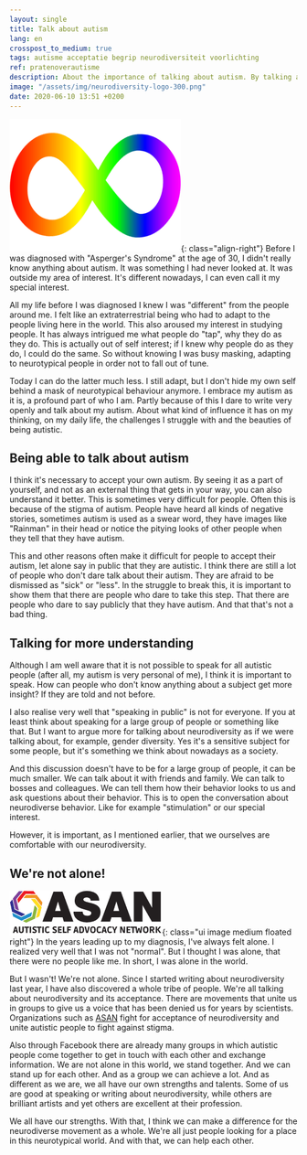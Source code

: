```yaml
---
layout: single
title: Talk about autism
lang: en
crosspost_to_medium: true
tags: autisme acceptatie begrip neurodiversiteit voorlichting
ref: pratenoverautisme
description: About the importance of talking about autism. By talking about autism and explaining it from the point of view of an autistic person, I hope to normalize autism in society. The ultimate goal is that autism is just as accepted as some other "disorders".
image: "/assets/img/neurodiversity-logo-300.png"
date: 2020-06-10 13:51 +0200
---
```

![Neurodiversiteit logo](/assets/img/neurodiversity-logo-300.png){: class="align-right"}
Before I was diagnosed with "Asperger's Syndrome" at the age of 30, I didn't really know anything about autism. It was something I had never looked at. It was outside my area of interest. It's different nowadays, I can even call it my special interest.

All my life before I was diagnosed I knew I was "different" from the people around me. I felt like an extraterrestrial being who had to adapt to the people living here in the world. This also aroused my interest in studying people. It has always intrigued me what people do "tap", why they do as they do. This is actually out of self interest; if I knew why people do as they do, I could do the same. So without knowing I was busy masking, adapting to neurotypical people in order not to fall out of tune.

Today I can do the latter much less. I still adapt, but I don't hide my own self behind a mask of neurotypical behaviour anymore. I embrace my autism as it is, a profound part of who I am. Partly because of this I dare to write very openly and talk about my autism. About what kind of influence it has on my thinking, on my daily life, the challenges I struggle with and the beauties of being autistic.

## Being able to talk about autism
I think it's necessary to accept your own autism. By seeing it as a part of yourself, and not as an external thing that gets in your way, you can also understand it better. This is sometimes very difficult for people. Often this is because of the stigma of autism. People have heard all kinds of negative stories, sometimes autism is used as a swear word, they have images like "Rainman" in their head or notice the pitying looks of other people when they tell that they have autism.

This and other reasons often make it difficult for people to accept their autism, let alone say in public that they are autistic. I think there are still a lot of people who don't dare talk about their autism. They are afraid to be dismissed as "sick" or "less". In the struggle to break this, it is important to show them that there are people who dare to take this step. That there are people who dare to say publicly that they have autism. And that that's not a bad thing.

## Talking for more understanding
Although I am well aware that it is not possible to speak for all autistic people (after all, my autism is very personal of me), I think it is important to speak. How can people who don't know anything about a subject get more insight? If they are told and not before.

I also realise very well that "speaking in public" is not for everyone. If you at least think about speaking for a large group of people or something like that. But I want to argue more for talking about neurodiversity as if we were talking about, for example, gender diversity. Yes it's a sensitive subject for some people, but it's something we think about nowadays as a society.

And this discussion doesn't have to be for a large group of people, it can be much smaller. We can talk about it with friends and family. We can talk to bosses and colleagues. We can tell them how their behavior looks to us and ask questions about their behavior. This is to open the conversation about neurodiverse behavior. Like for example "stimulation" or our special interest.

However, it is important, as I mentioned earlier, that we ourselves are comfortable with our neurodiversity.

## We're not alone!
![Logo ASAN](/assets/img/asan_logo.png){: class="ui image medium floated right"}
In the years leading up to my diagnosis, I've always felt alone. I realized very well that I was not "normal". But I thought I was alone, that there were no people like me. In short, I was alone in the world.

But I wasn't! We're not alone. Since I started writing about neurodiversity last year, I have also discovered a whole tribe of people. We're all talking about neurodiversity and its acceptance. There are movements that unite us in groups to give us a voice that has been denied us for years by scientists. Organizations such as [ASAN](https://autisticadvocacy.org/) fight for acceptance of neurodiversity and unite autistic people to fight against stigma.

Also through Facebook there are already many groups in which autistic people come together to get in touch with each other and exchange information. We are not alone in this world, we stand together. And we can stand up for each other. And as a group we can achieve a lot. And as different as we are, we all have our own strengths and talents. Some of us are good at speaking or writing about neurodiversity, while others are brilliant artists and yet others are excellent at their profession.

We all have our strengths. With that, I think we can make a difference for the neurodiverse movement as a whole. We're all just people looking for a place in this neurotypical world. And with that, we can help each other.
